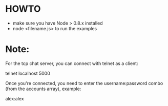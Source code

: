 # HOWTO

- make sure you have Node > 0.8.x installed
- node <filename.js> to run the examples

# Note: 

For the tcp chat server, you can connect with telnet as a client: 

telnet localhost 5000

Once you're connected, you need to enter the username:password combo (from the accounts array), example:

alex:alex